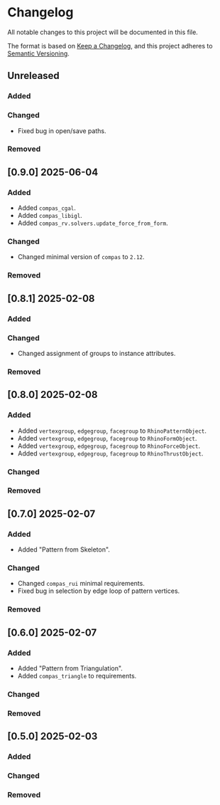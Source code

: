 # Changelog

All notable changes to this project will be documented in this file.

The format is based on [Keep a Changelog](https://keepachangelog.com/en/1.0.0/),
and this project adheres to [Semantic Versioning](https://semver.org/spec/v2.0.0.html).

## Unreleased

### Added

### Changed

* Fixed bug in open/save paths.

### Removed


## [0.9.0] 2025-06-04

### Added

* Added `compas_cgal`.
* Added `compas_libigl`.
* Added `compas_rv.solvers.update_force_from_form`.

### Changed

* Changed minimal version of `compas` to `2.12`.

### Removed


## [0.8.1] 2025-02-08

### Added

### Changed

* Changed assignment of groups to instance attributes.

### Removed


## [0.8.0] 2025-02-08

### Added

* Added `vertexgroup`, `edgegroup`, `facegroup` to `RhinoPatternObject`.
* Added `vertexgroup`, `edgegroup`, `facegroup` to `RhinoFormObject`.
* Added `vertexgroup`, `edgegroup`, `facegroup` to `RhinoForceObject`.
* Added `vertexgroup`, `edgegroup`, `facegroup` to `RhinoThrustObject`.

### Changed

### Removed


## [0.7.0] 2025-02-07

### Added

* Added "Pattern from Skeleton".

### Changed

* Changed `compas_rui` minimal requirements.
* Fixed bug in selection by edge loop of pattern vertices.

### Removed


## [0.6.0] 2025-02-07

### Added

* Added "Pattern from Triangulation".
* Added `compas_triangle` to requirements.

### Changed

### Removed


## [0.5.0] 2025-02-03

### Added

### Changed

### Removed
